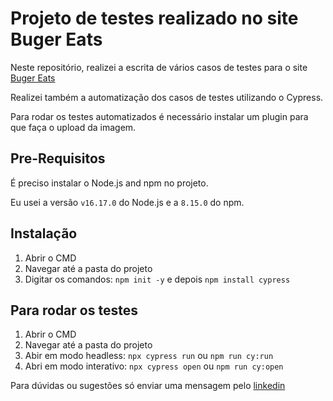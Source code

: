 # Projeto de testes realizado no site Buger Eats
Neste repositório, realizei a escrita de vários casos de testes para o site [Buger Eats](https://buger-eats.vercel.app/)

Realizei também a automatização dos casos de testes utilizando o Cypress.

Para rodar os testes automatizados é necessário instalar um plugin para que faça o upload da imagem.

## Pre-Requisitos
É preciso instalar o Node.js and npm no projeto.

Eu usei a versão `v16.17.0` do Node.js e a `8.15.0` do npm. 

## Instalação
1)	Abrir o CMD
2)	Navegar até a pasta do projeto
3)	Digitar os comandos: `npm init -y` e depois `npm install cypress`

## Para rodar os testes
1)	Abrir o CMD
2)	Navegar até a pasta do projeto
3)	Abir em modo headless: `npx cypress run` ou `npm run cy:run`
4)	Abri em modo interativo: `npx cypress open` ou `npm run cy:open`
      

Para dúvidas ou sugestões só enviar uma mensagem pelo [linkedin](https://www.linkedin.com/in/alexandre-silva-2297066a/)
